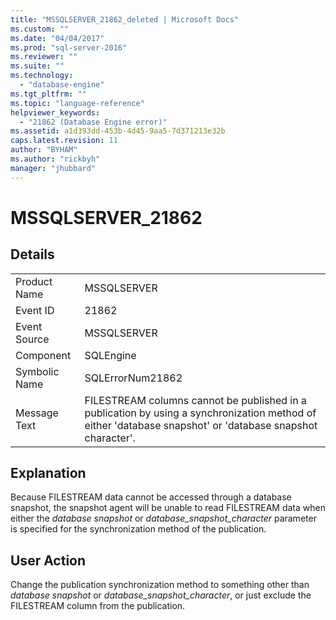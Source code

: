 ```yaml
---
title: "MSSQLSERVER_21862_deleted | Microsoft Docs"
ms.custom: ""
ms.date: "04/04/2017"
ms.prod: "sql-server-2016"
ms.reviewer: ""
ms.suite: ""
ms.technology: 
  - "database-engine"
ms.tgt_pltfrm: ""
ms.topic: "language-reference"
helpviewer_keywords: 
  - "21862 (Database Engine error)"
ms.assetid: a1d393dd-453b-4d45-9aa5-7d371213e32b
caps.latest.revision: 11
author: "BYHAM"
ms.author: "rickbyh"
manager: "jhubbard"
---
```

# MSSQLSERVER_21862
  
## Details  
  
|||  
|-|-|  
|Product Name|MSSQLSERVER|  
|Event ID|21862|  
|Event Source|MSSQLSERVER|  
|Component|SQLEngine|  
|Symbolic Name|SQLErrorNum21862|  
|Message Text|FILESTREAM columns cannot be published in a publication by using a synchronization method of either 'database snapshot' or 'database snapshot character'.|  
  
## Explanation  
Because FILESTREAM data cannot be accessed through a database snapshot, the snapshot agent will be unable to read FILESTREAM data when either the *database snapshot* or *database_snapshot_character* parameter is specified for the synchronization method of the publication.  
  
## User Action  
Change the publication synchronization method to something other than *database snapshot* or *database_snapshot_character*, or just exclude the FILESTREAM column from the publication.  
  
